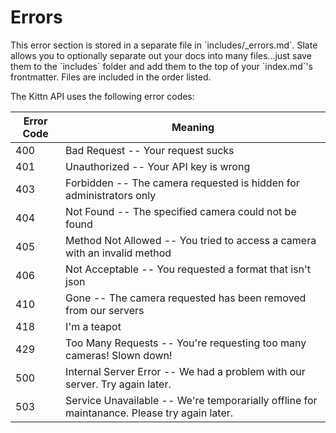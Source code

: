 # Errors

<aside class="notice">This error section is stored in a separate file in `includes/_errors.md`. Slate allows you to optionally separate out your docs into many files...just save them to the `includes` folder and add them to the top of your `index.md`'s frontmatter. Files are included in the order listed.</aside>

The Kittn API uses the following error codes:


Error Code | Meaning
---------- | -------
400 | Bad Request -- Your request sucks
401 | Unauthorized -- Your API key is wrong
403 | Forbidden -- The camera requested is hidden for administrators only
404 | Not Found -- The specified camera could not be found
405 | Method Not Allowed -- You tried to access a camera with an invalid method
406 | Not Acceptable -- You requested a format that isn't json
410 | Gone -- The camera requested has been removed from our servers
418 | I'm a teapot
429 | Too Many Requests -- You're requesting too many cameras! Slown down!
500 | Internal Server Error -- We had a problem with our server. Try again later.
503 | Service Unavailable -- We're temporarially offline for maintanance. Please try again later.